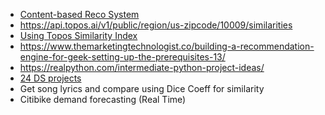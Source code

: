 - [Content-based Reco System](https://github.com/thomhopmans/themarketingtechnologist/tree/master/5_content_based_recommender)
- https://api.topos.ai/v1/public/region/us-zipcode/10009/similarities 
- [Using Topos Similarity Index](https://medium.com/topos-ai/introducing-the-topos-similarity-index-and-x-everywhere-82fcec1fb367)
- https://www.themarketingtechnologist.co/building-a-recommendation-engine-for-geek-setting-up-the-prerequisites-13/
- https://realpython.com/intermediate-python-project-ideas/
- [24 DS projects](https://www.analyticsvidhya.com/blog/2018/05/24-ultimate-data-science-projects-to-boost-your-knowledge-and-skills/)
- Get song lyrics and compare using Dice Coeff for similarity
- Citibike demand forecasting (Real Time)
